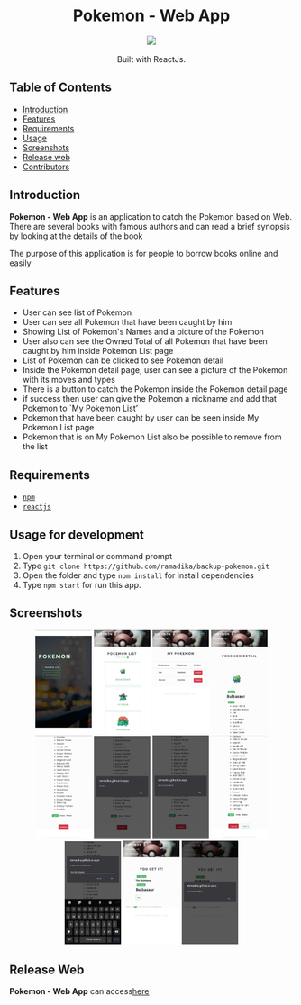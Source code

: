 <h1 align="center">Pokemon - Web App</h1>
<p align="center">
  <img width="250" src="https://cdn4.iconfinder.com/data/icons/logos-3/600/React.js_logo-512.png"/>
</p>
<p align="center">
  Built with ReactJs.
</p>

## Table of Contents

- [Introduction](#introduction)
- [Features](#features)
- [Requirements](#requirements)
- [Usage](#usage-for-development)
- [Screenshots](#screenshots)
- [Release web](#release-apk)
- [Contributors](#contributors)

## Introduction
<b>Pokemon - Web App</b> is an application to catch the Pokemon based on Web. There are several books with famous authors and can read a brief synopsis by looking at the details of the book

The purpose of this application is for people to borrow books online and easily

## Features
* User can see list of Pokemon
* User can see all Pokemon that have been caught by him
* Showing List of Pokemon's Names and a picture of the Pokemon
* User also can see the Owned Total of all Pokemon that have been caught by him inside Pokemon List page
* List of Pokemon can be clicked to see Pokemon detail
* Inside the Pokemon detail page, user can see a picture of the Pokemon with its moves and types
* There is a button to catch the Pokemon inside the Pokemon detail page
* if success then user can give the Pokemon a nickname and add that Pokemon to `My Pokemon List’
* Pokemon that have been caught by user can be seen inside My Pokemon List page
* Pokemon that is on My Pokemon List also be possible to remove from the list

## Requirements
* [`npm`](https://www.npmjs.com/get-npm)
* [`reactjs`](https://reactjs.org/docs/getting-started.html)

## Usage for development
1. Open your terminal or command prompt
2. Type `git clone https://github.com/ramadika/backup-pokemon.git`
3. Open the folder and type `npm install` for install dependencies
4. Type `npm start` for run this app.

## Screenshots
<div align="center">
    <img width="100" src="./src/app-screenshots/Home.jpeg">
    <img width="100" src="./src/app-screenshots/Pokemon List.jpeg">
    <img width="100" src="./src/app-screenshots/My Pokemon.jpeg">
    <img width="100" src="./src/app-screenshots/Pokemon Detail - 1.jpeg">
    <img width="100" src="./src/app-screenshots/Pokemon Detail - 2.jpeg">
    <img width="100" src="./src/app-screenshots/Failed.jpeg">
    <img width="100" src="./src/app-screenshots/Succesfully Caught.jpeg">
    <img width="100" src="./src/app-screenshots/Get It.jpeg">
    <img width="100" src="./src/app-screenshots/Enter Nickname.jpeg">
    <img width="100" src="./src/app-screenshots/Get the Pokemon.jpeg">
    <img width="100" src="./src/app-screenshots/Successfully Added.jpeg">
</div>

## Release Web
**Pokemon - Web App** can access[here](https://ramadika.github.io/backup-pokemon/#/)
